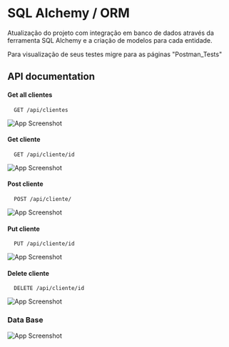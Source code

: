 # SQL Alchemy / ORM

Atualização do projeto com integração em banco de dados
através da ferramenta SQL Alchemy e a criação de 
modelos para cada entidade.

Para visualização de seus testes migre para as páginas 
"Postman_Tests"


## API documentation

#### Get all clientes
```http
  GET /api/clientes
```
![App Screenshot](https://github.com/raquelmcoelho/Raquel-Maciel-POO-P7-de-informatica-/blob/master/__Avalia%C3%A7%C3%A3o07/Postman_Tests/Clientes1.PNG?raw=true)

#### Get cliente

```http
  GET /api/cliente/id
```
![App Screenshot](https://github.com/raquelmcoelho/Raquel-Maciel-POO-P7-de-informatica-/blob/master/__Avalia%C3%A7%C3%A3o07/Postman_Tests/Clientes2.PNG?raw=true)

#### Post cliente

```http
  POST /api/cliente/
```
![App Screenshot](https://github.com/raquelmcoelho/Raquel-Maciel-POO-P7-de-informatica-/blob/master/__Avalia%C3%A7%C3%A3o07/Postman_Tests/Clientes3.PNG?raw=true)

#### Put cliente

```http
  PUT /api/cliente/id
```
![App Screenshot](https://github.com/raquelmcoelho/Raquel-Maciel-POO-P7-de-informatica-/blob/master/__Avalia%C3%A7%C3%A3o07/Postman_Tests/Clientes4.PNG?raw=true)

#### Delete cliente

```http
  DELETE /api/cliente/id
```
![App Screenshot](https://github.com/raquelmcoelho/Raquel-Maciel-POO-P7-de-informatica-/blob/master/__Avalia%C3%A7%C3%A3o07/Postman_Tests/Clientes5.PNG?raw=true)

### Data Base 

![App Screenshot](https://github.com/raquelmcoelho/Raquel-Maciel-POO-P7-de-informatica-/blob/master/__Avalia%C3%A7%C3%A3o07/Postman_Tests/SQL_tests/DataBaseClientes.PNG?raw=true)